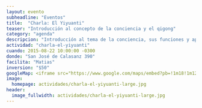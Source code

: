 ```yaml
---
layout: evento
subheadline: "Eventos"
title:  "Charla: El Yiyuanti"
teaser: "Introducción al concepto de la conciencia y el qigong"
category: "agenda"
descripcion: "Introducción al tema de la conciencia, sus funciones y aplicaciones dentro de la práctica del Qigong y la sanación."
actividad: "charla-el-yiyuanti"
cuando: 2015-08-22 10:00:00 -0300
donde: "San José de Calasanz 390"
facilita: "Matias"
inversion: "$50"
googleMap: <iframe src="https://www.google.com/maps/embed?pb=!1m18!1m12!1m3!1d3404.881765187772!2d-64.1980078!3d-31.41738350000001!2m3!1f0!2f0!3f0!3m2!1i1024!2i768!4f13.1!3m3!1m2!1s0x9432a27fa875426d%3A0xf3f1b59157e2d29a!2sSan+Jos%C3%A9+de+Calasanz+390%2C+C%C3%B3rdoba!5e0!3m2!1sen!2sar!4v1438701473029" width="703" height="400" frameborder="0" style="border:0" allowfullscreen></iframe>
image:
  homepage: actividades/charla-el-yiyuanti-large.jpg
header:
  image_fullwidth: actividades/charla-el-yiyuanti-large.jpg
---
```

